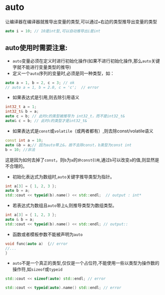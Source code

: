 # auto
让编译器在编译器就推导出变量的类型,可以通过`=`右边的类型推导出变量的类型
```c++
auto i = 10; // 10是int型,可以自动推导出i是int
```

## auto使用时需要注意:
- `auto`变量必须在定义时进行初始化操作(如果不进行初始化操作,那么`auto`关键字就不能进行变量类型的推导)
- 定义一个`auto`序列的变量时,必须是同一种类型，如：
```c++
auto a = 1, b = 2, c = 3; // ok
// auto a = 1, b = 2.0, c = 'c';  // error
```
- 如果表达式是引用,则去除引用语义
```c++
int32_t a = 1;
int32_t& b = a;
auto c = b; // 此时c的类型被推导为 int32_t，而不是int32_t&
auto& c = b; // 此时c的类型才是int32_t&
```

- 如果表达式是`const`或`volatile`（或两者都有）,则去除const/volatile语义
```c++
const int a = 10;
auto &b = a;// 因为auto带上&，故不去除const，b类型为const int
b = 10; //非法
```
这是因为如何去掉了`const`，则`b`为`a`的`非const引用`,通过`b`可以改变`a`的值,则显然是不合理的。
- 初始化表达式为数组时,`auto`关键字推导类型为指针。
```c++
int a[3] = { 1, 2, 3 };
auto b = a;
std::cout << typeid(b).name() << std::endl;  // output : int*
```

- 若表达式为数组且`auto`带上`&`,则推导类型为数组类型。
```c++
int a[3] = { 1, 2, 3 };
auto & b = a;
std::cout << typeid(b).name() << std::endl; // output::
```

- 函数或者模板参数不能被声明为`auto`
```c++
void func(auto a)  {// error
//... 
}
```

- `auto`不是一个真正的类型,仅仅是一个占位符,不能使用一些以类型为操作数的操作符,如`sizeof`或`typeid`
```c++
std::cout << sizeof(auto) std::endl; // error

std::cout << typeid(auto).name() std::endl; // error
```